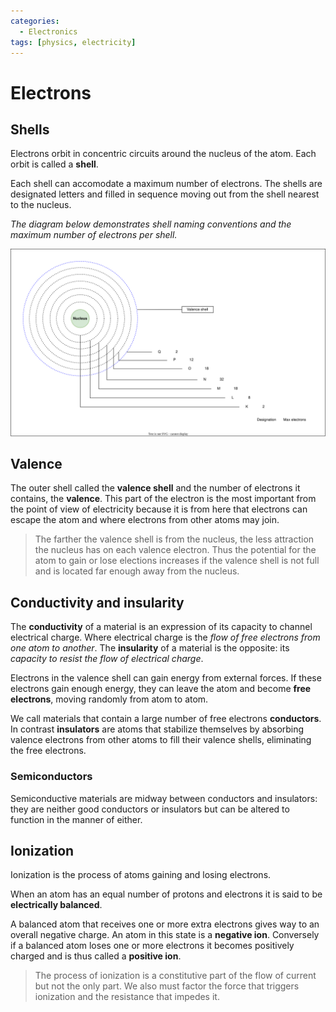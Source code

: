 ```yaml
---
categories:
  - Electronics
tags: [physics, electricity]
---
```


# Electrons

## Shells

Electrons orbit in concentric circuits around the nucleus of the atom. Each orbit is called a **shell**. 

Each shell can accomodate a maximum number of electrons. The shells are designated letters and filled in sequence moving out from the shell nearest to the nucleus. 

_The diagram below demonstrates shell naming conventions and the maximum number of electrons per shell._

![](/img/electron-shells.svg.svg)

## Valence 

The outer shell called the **valence shell** and the number of electrons it contains, the **valence**. This part of the electron is the most important from the point of view of electricity because it is from here that electrons can escape the atom and where electrons from other atoms may join.  

> The farther the valence shell is from the nucleus, the less attraction the nucleus has on each valence electron. Thus the potential for the atom to gain or lose elections increases if the valence shell is not full and is located far enough away from the nucleus.

## Conductivity and insularity 

The **conductivity** of a material is an expression of its capacity to channel electrical charge. Where electrical charge is the _flow of free electrons from one atom to another_. The **insularity** of a material is the opposite: its _capacity to resist the flow of electrical charge_. 

Electrons in the valence shell can gain energy from external forces. If these electrons gain  enough energy, they can leave the atom and become **free electrons**, moving randomly from atom to atom.

We call materials that contain a large number of free electrons **conductors**. In contrast **insulators** are atoms that stabilize themselves by absorbing valence electrons from other atoms to fill their valence shells, eliminating the free electrons. 

### Semiconductors 
Semiconductive materials are midway between conductors and insulators: they are neither good conductors or insulators but can be altered to function in the manner of either. 

## Ionization

Ionization is the process of atoms gaining and losing electrons. 

When an atom has an equal number of protons and electrons it is said to be **electrically balanced**.

A balanced atom that receives one or more extra electrons gives way to an overall negative charge. An atom in this state is a **negative ion**. Conversely if a balanced atom loses one or more electrons it becomes positively charged and is thus called a **positive ion**. 

> The process of ionization is a constitutive part of the flow of current but not the only part. We also must factor the force that triggers ionization and the resistance that impedes it. 

